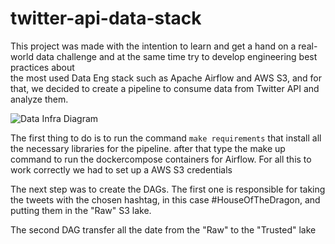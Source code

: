 # twitter-api-data-stack

This project was made with the intention to learn and get a hand on a real-world data challenge and at the same time try to develop engineering best practices about  
the most used Data Eng stack such as Apache Airflow and AWS S3, and for that, we decided to create a pipeline to consume data from Twitter API and analyze them.

![Data Infra Diagram](https://cdn.discordapp.com/attachments/1023624440350785706/1040030229533569074/Diagrama_sem_nome.drawio.png)

The first thing to do is to run the command
 `make requirements` 
that install all the necessary libraries for the pipeline.
after that type the make up command to run the dockercompose containers for Airflow.
For all this to work correctly we had to set up a AWS S3 credentials

The next step was to create the DAGs.
The first one is responsible for taking the tweets with the chosen hashtag, in this case #HouseOfTheDragon, and putting them in the "Raw" S3 lake.

The second DAG transfer all the date from the "Raw" to the "Trusted" lake 
